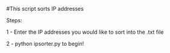 #This script sorts IP addresses

Steps:

1 - Enter the IP addresses you would like to sort into the .txt file

2 - python ipsorter.py to begin!
